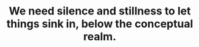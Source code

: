 ---
title: We need silence and stillness to let things sink in, below the conceptual realm.
tags: experience human
---